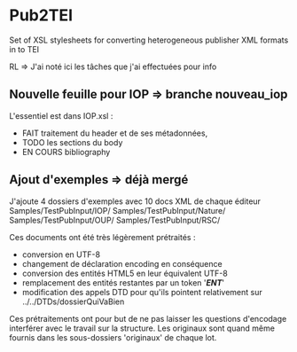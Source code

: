 Pub2TEI
=======

Set of XSL stylesheets for converting heterogeneous publisher XML formats in to TEI

RL => J'ai noté ici les tâches que j'ai effectuées pour info

Nouvelle feuille pour IOP   => branche nouveau_iop
-------------------------
L'essentiel est dans IOP.xsl :
  - FAIT traitement du header et de ses métadonnées,
  - TODO les sections du body
  - EN COURS bibliography

Ajout d'exemples     => déjà mergé
-----------------
J'ajoute 4 dossiers d'exemples avec 10 docs XML de chaque éditeur
    Samples/TestPubInput/IOP/
    Samples/TestPubInput/Nature/
    Samples/TestPubInput/OUP/
    Samples/TestPubInput/RSC/

Ces documents ont été très légèrement prétraités :
  - conversion en UTF-8
  - changement de déclaration encoding en conséquence
  - conversion des entités HTML5 en leur équivalent UTF-8
  - remplacement des entités restantes par un token '___ENT___'
  - modification des appels DTD pour qu'ils pointent relativement sur ../../DTDs/dossierQuiVaBien

Ces prétraitements ont pour but de ne pas laisser les questions d'encodage interférer avec le travail sur la structure. Les originaux sont quand même fournis dans les sous-dossiers 'originaux' de chaque lot.
